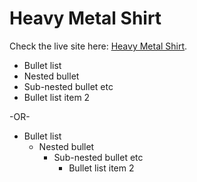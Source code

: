 # Heavy Metal Shirt

Check the live site here:
[Heavy Metal Shirt](https://github.com/facebook/create-react-app).

* Bullet list
* Nested bullet
* Sub-nested bullet etc
* Bullet list item 2

-OR-

 - Bullet list
    - Nested bullet
        - Sub-nested bullet etc
            - Bullet list item 2
